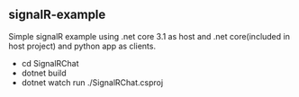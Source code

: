 ## signalR-example

Simple signalR example using .net core 3.1 as host and .net core(included in host project) and python app as clients.

* cd SignalRChat
* dotnet build
* dotnet watch run ./SignalRChat.csproj
